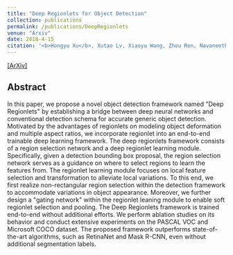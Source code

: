 ```yaml
---
title: "Deep Regionlets for Object Detection"
collection: publications
permalink: /publications/DeepRegionlets
venue: "Arxiv"
date: 2018-4-15
citation: '<b>Hongyu Xu</b>, Xutao Lv, Xiaoyu Wang, Zhou Ren, Navaneeth Bodla and Rama Chellappa. <i>Arxiv Preprint</i>. <b>Tech Report (Intern Work)</b>.'
---
```

[[ArXiv]](https://arxiv.org/abs/1712.02408)


## Abstract
In this paper, we propose a novel object detection framework named "Deep Regionlets" by establishing a bridge between deep neural networks and conventional detection schema for accurate generic object detection. Motivated by the advantages of regionlets on modeling object deformation and multiple aspect ratios, we incorporate regionlet into an end-to-end trainable deep learning framework. The deep regionlets framework consists of a region selection network and a deep regionlet learning module. Specifically, given a detection bounding box proposal, the region selection network serves as a guidance on where to select regions to learn the features from. The regionlet learning module focuses on local feature selection and transformation to alleviate local variations. To this end, we first realize non-rectangular region selection within the detection framework to accommodate variations in object appearance. Moreover, we further design a "gating network" within the regionlet leaning module to enable soft regionlet selection and pooling. The Deep Regionlets framework is trained end-to-end without additional efforts. We perform ablation studies on its behavior and conduct extensive experiments on the PASCAL VOC and Microsoft COCO dataset. The proposed framework outperforms state-of-the-art algorithms, such as RetinaNet and Mask R-CNN, even without additional segmentation labels.
